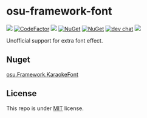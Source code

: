 # osu-framework-font

[![](https://github.com/karaoke-dev/osu-framework-font/actions/workflows/dotnet-core.yml/badge.svg)](https://github.com/karaoke-dev/osu-framework-font)
[![CodeFactor](https://www.codefactor.io/repository/github/karaoke-dev/osu-framework-font/badge)](https://www.codefactor.io/repository/github/karaoke-dev/osu-framework-font)
[![](https://img.shields.io/badge/月子我婆-passed-ff69b4.svg)](https://github.com/karaoke-dev/osu-framework-font)
[![NuGet](https://img.shields.io/nuget/v/osu.Framework.KaraokeFont.svg)](https://www.nuget.org/packages/osu.Framework.KaraokeFont)
[![NuGet](https://img.shields.io/nuget/dt/osu.Framework.KaraokeFont.svg)](https://www.nuget.org/packages/osu.Framework.KaraokeFont)
[![dev chat](https://discordapp.com/api/guilds/299006062323826688/widget.png?style=shield)](https://discord.gg/ga2xZXk)
[![](https://tokei.rs/b1/github/karaoke-dev/osu-framework-font)](https://github.com/karaoke-dev/osu-framework-font)

Unofficial support for extra font effect.

## Nuget

[osu.Framework.KaraokeFont](https://www.nuget.org/packages/osu.Framework.KaraokeFont)

## License

This repo is under [MIT](LICENSE) license.
